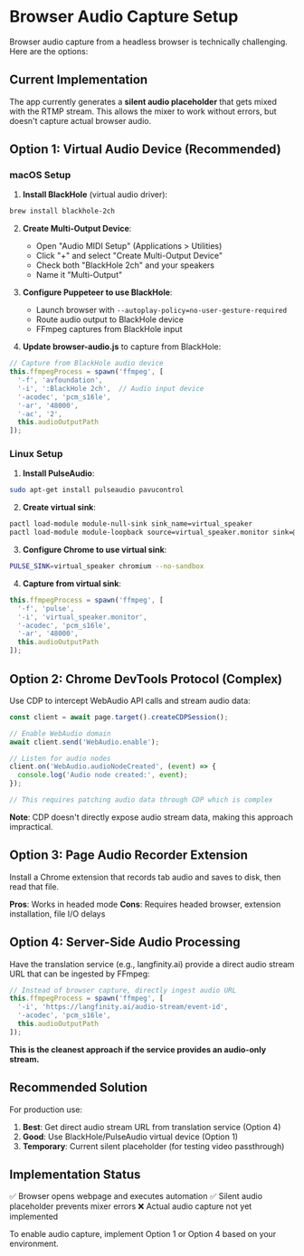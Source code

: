 # Browser Audio Capture Setup

Browser audio capture from a headless browser is technically challenging. Here are the options:

## Current Implementation

The app currently generates a **silent audio placeholder** that gets mixed with the RTMP stream. This allows the mixer to work without errors, but doesn't capture actual browser audio.

## Option 1: Virtual Audio Device (Recommended)

### macOS Setup

1. **Install BlackHole** (virtual audio driver):
```bash
brew install blackhole-2ch
```

2. **Create Multi-Output Device**:
   - Open "Audio MIDI Setup" (Applications > Utilities)
   - Click "+" and select "Create Multi-Output Device"
   - Check both "BlackHole 2ch" and your speakers
   - Name it "Multi-Output"

3. **Configure Puppeteer to use BlackHole**:
   - Launch browser with `--autoplay-policy=no-user-gesture-required`
   - Route audio output to BlackHole device
   - FFmpeg captures from BlackHole input

4. **Update browser-audio.js** to capture from BlackHole:
```javascript
// Capture from BlackHole audio device
this.ffmpegProcess = spawn('ffmpeg', [
  '-f', 'avfoundation',
  '-i', ':BlackHole 2ch',  // Audio input device
  '-acodec', 'pcm_s16le',
  '-ar', '48000',
  '-ac', '2',
  this.audioOutputPath
]);
```

### Linux Setup

1. **Install PulseAudio**:
```bash
sudo apt-get install pulseaudio pavucontrol
```

2. **Create virtual sink**:
```bash
pactl load-module module-null-sink sink_name=virtual_speaker
pactl load-module module-loopback source=virtual_speaker.monitor sink=@DEFAULT_SINK@
```

3. **Configure Chrome to use virtual sink**:
```bash
PULSE_SINK=virtual_speaker chromium --no-sandbox
```

4. **Capture from virtual sink**:
```javascript
this.ffmpegProcess = spawn('ffmpeg', [
  '-f', 'pulse',
  '-i', 'virtual_speaker.monitor',
  '-acodec', 'pcm_s16le',
  '-ar', '48000',
  this.audioOutputPath
]);
```

## Option 2: Chrome DevTools Protocol (Complex)

Use CDP to intercept WebAudio API calls and stream audio data:

```javascript
const client = await page.target().createCDPSession();

// Enable WebAudio domain
await client.send('WebAudio.enable');

// Listen for audio nodes
client.on('WebAudio.audioNodeCreated', (event) => {
  console.log('Audio node created:', event);
});

// This requires patching audio data through CDP which is complex
```

**Note**: CDP doesn't directly expose audio stream data, making this approach impractical.

## Option 3: Page Audio Recorder Extension

Install a Chrome extension that records tab audio and saves to disk, then read that file.

**Pros**: Works in headed mode
**Cons**: Requires headed browser, extension installation, file I/O delays

## Option 4: Server-Side Audio Processing

Have the translation service (e.g., langfinity.ai) provide a direct audio stream URL that can be ingested by FFmpeg:

```javascript
// Instead of browser capture, directly ingest audio URL
this.ffmpegProcess = spawn('ffmpeg', [
  '-i', 'https://langfinity.ai/audio-stream/event-id',
  '-acodec', 'pcm_s16le',
  this.audioOutputPath
]);
```

**This is the cleanest approach if the service provides an audio-only stream.**

## Recommended Solution

For production use:

1. **Best**: Get direct audio stream URL from translation service (Option 4)
2. **Good**: Use BlackHole/PulseAudio virtual device (Option 1)
3. **Temporary**: Current silent placeholder (for testing video passthrough)

## Implementation Status

✅ Browser opens webpage and executes automation
✅ Silent audio placeholder prevents mixer errors
❌ Actual audio capture not yet implemented

To enable audio capture, implement Option 1 or Option 4 based on your environment.